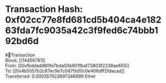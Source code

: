 
Transaction Hash: 0xf02cc77e8fd681cd5b404ca4e18263fda7fc9035a42c3f9fed6c74bbb192bd6d
====================================================================================
  
#💸Transaction  
Block: [[14456781]]  
From: [[0xfbddadd80fe7bda00b901fbaf73803f2238ae655]]  
To: [[0x4b5057b2c87ec9e7c047fb00c0e406dff2fdacad]]  
Transferred: 0.000357923697246999 Ether